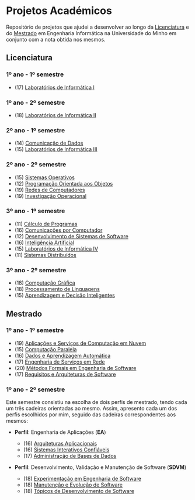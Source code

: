 # **Projetos Académicos**

Repositório de projetos que ajudei a desenvolver ao longo da [Licenciatura](#licenciatura) e do [Mestrado](#mestrado) em Engenharia Informática na Universidade do Minho em conjunto com a nota obtida nos mesmos.





## <a id="licenciatura">  </a>  **Licenciatura**

### **1º ano - 1º semestre**

- (17) [Laboratórios de Informática I](https://github.com/marshaia/uminho-miei/tree/main/Licenciatura/1ano/Laborat%C3%B3rios%20de%20Inform%C3%A1tica%20I)



### **1º ano - 2º semestre**

- (18) [Laboratórios de Informática II](https://github.com/marshaia/uminho-miei/tree/main/Licenciatura/1ano/Laborat%C3%B3rios%20de%20Inform%C3%A1tica%20II)



### **2º ano - 1º semestre**

- (14) [Comunicação de Dados](https://github.com/marshaia/SHAFT-CD-20-21)
- (15) [Laboratórios de Informática III](https://github.com/marshaia/uminho-miei/tree/main/Licenciatura/2ano/Laborat%C3%B3rios%20de%20Inform%C3%A1tica%20III)

### **2º ano - 2º semestre**

- (15) [Sistemas Operativos](https://github.com/marshaia/uminho-miei/tree/main/Licenciatura/2ano/Sistemas%20Operativos)
- (12) [Programação Orientada aos Objetos](https://github.com/marshaia/uminho-miei/tree/main/Licenciatura/2ano/Programa%C3%A7%C3%A3o%20Orientada%20aos%20Objetos)
- (19) [Redes de Computadores](https://github.com/marshaia/uminho-miei/tree/main/Licenciatura/2ano/Redes%20de%20Computadores)
- (19) [Investigação Operacional](https://github.com/marshaia/uminho-miei/tree/main/Licenciatura/2ano/Investiga%C3%A7%C3%A3o%20Operacional)

### **3º ano - 1º semestre**

- (11) [Cálculo de Programas](https://github.com/marshaia/uminho-miei/tree/main/Licenciatura/3ano/C%C3%A1lculo%20de%20Programas)
- (16) [Comunicações por Computador](https://github.com/marshaia/CC-21-22)
- (12) [Desenvolvimento de Sistemas de Software](https://github.com/marshaia/uminho-miei/tree/main/Licenciatura/3ano/Desenvolvimento%20de%20Sistemas%20de%20Software)
- (16) [Inteligência Artificial](https://github.com/marshaia/uminho-miei/tree/main/Licenciatura/3ano/Intelig%C3%AAncia%20Artificial)
- (15) [Laboratórios de Informática IV](https://github.com/marshaia/LI4-21-22)
- (11) [Sistemas Distribuídos](https://github.com/marshaia/uminho-miei/tree/main/Licenciatura/3ano/Sistemas%20Distribu%C3%ADdos)

### **3º ano - 2º semestre**

- (18) [Computação Gráfica](https://github.com/marshaia/CG-22-23)
- (18) [Processamento de Linguagens](https://github.com/marshaia/PL-21-22)
- (15) [Aprendizagem e Decisão Inteligentes](https://github.com/marshaia/ADI-21-22)








## <a id="mestrado">  </a>  **Mestrado**

### **1º ano - 1º semestre**

- (19) [Aplicações e Serviços de Computação em Nuvem](https://github.com/marshaia/ASCN-23-24)
- (15) [Computação Paralela](https://github.com/marshaia/CP-22-23)
- (16) [Dados e Aprendizagem Automática](https://github.com/marshaia/uminho-miei/tree/main/Mestrado/1ano/Dados%20e%20Aprendizagem%20Autom%C3%A1tica)
- (17) [Engenharia de Serviços em Rede](https://github.com/marshaia/uminho-miei/tree/main/Mestrado/1ano/Engenharia%20de%20Servi%C3%A7os%20em%20Rede)
- (20) [Métodos Formais em Engenharia de Software](https://github.com/marshaia/uminho-miei/tree/main/Mestrado/1ano/M%C3%A9todos%20Formais%20em%20Engenharia%20de%20Software)
- (17) [Requisitos e Arquiteturas de Software](https://github.com/marshaia/RAS-22-23)




### **1º ano - 2º semestre**
Este semestre consistiu na escolha de dois perfis de mestrado, tendo cada um três cadeiras orientadas ao mesmo. Assim, apresento cada um dos perfis escolhidos por mim, seguido das cadeiras correspondentes aos mesmos:

- **Perfil**: Engenharia de Aplicações (__EA__)
  - (16) [Arquiteturas Aplicacionais](https://github.com/marshaia/AA-22-23)
  - (16) [Sistemas Interativos Confiáveis](https://github.com/marshaia/AA-22-23)
  - (17) [Administração de Bases de Dados](https://github.com/marshaia/uminho-miei/tree/main/Mestrado/1ano/Administra%C3%A7%C3%A3o%20de%20Bases%20de%20Dados)


- **Perfil**: Desenvolvimento, Validação e Manutenção de Software (__SDVM__)
  - (18) [Experimentação em Engenharia de Software](https://github.com/marshaia/uminho-miei/tree/main/Mestrado/1ano/Experimenta%C3%A7%C3%A3o%20em%20Engenharia%20de%20Software)
  - (18) [Manutenção e Evolução de Software](https://github.com/marshaia/uminho-miei/tree/main/Mestrado/1ano/Manuten%C3%A7%C3%A3o%20e%20Evolu%C3%A7%C3%A3o%20de%20Software)
  - (18) [Tópicos de Desenvolvimento de Software](https://github.com/marshaia/TDS-22-23)
